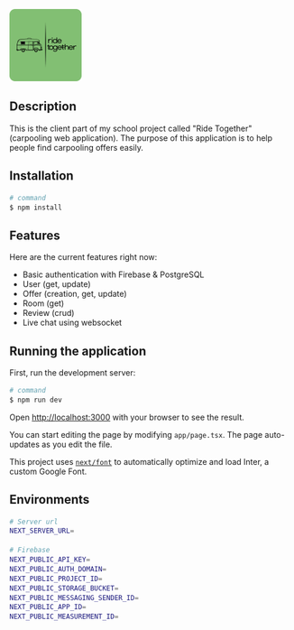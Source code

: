 <p align="left">
  <img src="public/logo.png" height="128" width="128" alt="Ride Together Logo" />
</p>

## Description

This is the client part of my school project called "Ride Together" (carpooling web application). The purpose of this application is to help people find carpooling offers easily.

## Installation

```bash
# command
$ npm install
```

## Features

Here are the current features right now:

- Basic authentication with Firebase & PostgreSQL
- User (get, update)
- Offer (creation, get, update)
- Room (get)
- Review (crud)
- Live chat using websocket

## Running the application

First, run the development server:

```bash
# command
$ npm run dev
```

Open [http://localhost:3000](http://localhost:3000) with your browser to see the result.

You can start editing the page by modifying `app/page.tsx`. The page auto-updates as you edit the file.

This project uses [`next/font`](https://nextjs.org/docs/basic-features/font-optimization) to automatically optimize and load Inter, a custom Google Font.

## Environments

```bash
# Server url
NEXT_SERVER_URL=

# Firebase
NEXT_PUBLIC_API_KEY=
NEXT_PUBLIC_AUTH_DOMAIN=
NEXT_PUBLIC_PROJECT_ID=
NEXT_PUBLIC_STORAGE_BUCKET=
NEXT_PUBLIC_MESSAGING_SENDER_ID=
NEXT_PUBLIC_APP_ID=
NEXT_PUBLIC_MEASUREMENT_ID=
```
